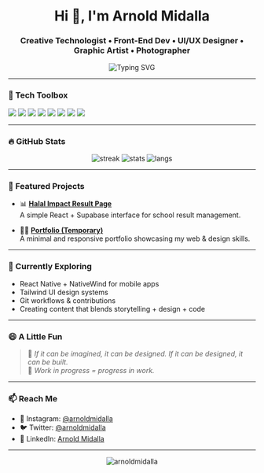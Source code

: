 <!-- GitHub Profile README -->

<h1 align="center">Hi 👋, I'm Arnold Midalla</h1>
<h3 align="center">Creative Technologist • Front-End Dev • UI/UX Designer • Graphic Artist • Photographer</h3>

<p align="center">
  <img src="https://readme-typing-svg.herokuapp.com?font=Fira+Code&duration=2500&pause=1000&color=00F2E0&center=true&width=435&lines=🎓+400L+Computer+Engineering+Student;💻+Building+interactive+UIs+with+React;📷+Creating+with+Pixels+%26+Code;🔧+Always+Learning%2C+Always+Iterating" alt="Typing SVG" />
</p>

---

### 🔧 Tech Toolbox
<p align="left">
  <img src="https://img.shields.io/badge/HTML5-E34F26?style=flat&logo=html5&logoColor=white" />
  <img src="https://img.shields.io/badge/CSS3-1572B6?style=flat&logo=css3&logoColor=white" />
  <img src="https://img.shields.io/badge/JavaScript-F7DF1E?style=flat&logo=javascript&logoColor=black" />
  <img src="https://img.shields.io/badge/React-61DAFB?style=flat&logo=react&logoColor=black" />
  <img src="https://img.shields.io/badge/Tailwind_CSS-38B2AC?style=flat&logo=tailwind-css&logoColor=white" />
  <img src="https://img.shields.io/badge/Supabase-3ECF8E?style=flat&logo=supabase&logoColor=white" />
  <img src="https://img.shields.io/badge/Git-F05032?style=flat&logo=git&logoColor=white" />
  <img src="https://img.shields.io/badge/CapCut-black?style=flat&logo=capcut&logoColor=white" />
</p>

---

### 🔥 GitHub Stats
<p align="center">
  <img src="https://github-readme-streak-stats.herokuapp.com?user=arnoldmidalla&theme=tokyonight&hide_border=true&date_format=M%20j%5B%2C%20Y%5D" alt="streak"/>
  <img src="https://github-readme-stats.vercel.app/api?username=arnoldmidalla&show_icons=true&theme=tokyonight&hide_border=true" alt="stats" />
  <img src="https://github-readme-stats.vercel.app/api/top-langs/?username=arnoldmidalla&layout=compact&theme=tokyonight&hide_border=true" alt="langs" />
</p>

---

### 🧩 Featured Projects
- 📊 **[Halal Impact Result Page](https://github.com/arnoldmidalla/halal-impact-result)**  
  A simple React + Supabase interface for school result management.
  
- 🧑‍💻 **[Portfolio (Temporary)](https://github.com/arnoldmidalla/portfolio-temp)**  
  A minimal and responsive portfolio showcasing my web & design skills.

---

### 🎯 Currently Exploring
- React Native + NativeWind for mobile apps  
- Tailwind UI design systems  
- Git workflows & contributions  
- Creating content that blends storytelling + design + code  

---

### 😄 A Little Fun
> 💭 *If it can be imagined, it can be designed. If it can be designed, it can be built.*  
> 🧪 *Work in progress = progress in work.*

---

### 📫 Reach Me
- 📸 Instagram: [@arnoldmidalla](https://instagram.com/arnoldmidalla)  
- 🐦 Twitter: [@arnoldmidalla](https://twitter.com/arnoldmidalla)  
- 💼 LinkedIn: [Arnold Midalla](https://linkedin.com/in/arnoldmidalla)

---

<p align="center">
  <img src="https://komarev.com/ghpvc/?username=arnoldmidalla&label=Profile%20views&color=0e75b6&style=flat" alt="arnoldmidalla" />
</p>
